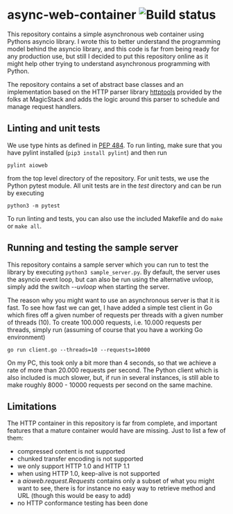 # async-web-container ![Build status](https://api.travis-ci.org/christianb93/async-web-container.svg?branch=master)


This repository contains a simple asynchronous web container using Pythons asyncio library. I wrote this to better understand the programming model behind the asyncio library, and this code is far from being ready for any production use, but still I decided to put this repository online as it might help other trying to understand asynchronous programming with Python.

The repository contains a set of abstract base classes and an implementation based on the HTTP parser library [httptools](https://github.com/MagicStack/httptools) provided by the folks at MagicStack and adds the logic around this parser to schedule and manage request handlers. 

## Linting and unit tests

We use type hints as defined in [PEP 484](https://www.python.org/dev/peps/pep-0484/). To run linting, make sure that you have pylint installed (`pip3 install pylint`) and then run

```
pylint aioweb
```

from the top level directory of the repository. For unit tests, we use the Python pytest module. All unit tests are in the *test* directory and can be run by executing

```
python3 -m pytest
```

To run linting and tests, you can also use the included Makefile and do `make` or `make all`. 

## Running and testing the sample server

This repository contains a sample server which you can run to test the library by executing `python3 sample_server.py`. By default, the server uses the asyncio event loop, but can also be run using the alternative uvloop, simply add the switch *--uvloop* when starting the server.

The reason why you might want to use an asynchronous server is that it is fast. To see how fast we can get, I have added a simple test client in Go which fires off a given number of requests per threads with a given number of threads (10). To create 100.000 requests, i.e. 10.000 requests per threads, simply run (assuming of course that you have a working Go environment)

```
go run client.go --threads=10 --requests=10000
```

On my PC, this took only a bit more than 4 seconds, so that we achieve a rate of more than 20.000 requests per second. The Python client which is also included is much slower, but, if run in several instances, is still able to make roughly 8000 - 10000 requests per second on the same machine.

## Limitations

The HTTP container in this repository is far from complete, and important features that a mature container would have are missing. Just to list a few of them:

* compressed content is not supported
* chunked transfer encoding is not supported
* we only support HTTP 1.0 and HTTP 1.1
* when using HTTP 1.0, keep-alive is not supported
* a *aioweb.request.Requests* contains only a subset of what you might want to see, there is for instance no easy way to retrieve method and URL (though this would be easy to add)
* no HTTP conformance testing has been done

